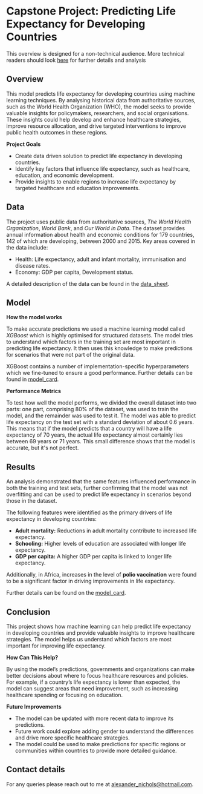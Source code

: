 # Capstone Project: Predicting Life Expectancy for Developing Countries
This overview is designed for a non-technical audience. More technical readers should look [here](files.md) for further details and analysis

## Overview
This model predicts life expectancy for developing countries using machine learning techniques. By analysing historical data from authoritative sources, such as the World Health Organization (WHO), the model seeks to provide valuable insights for policymakers, researchers, and social organisations. These insights could help develop and enhance healthcare strategies, improve resource allocation, and drive targeted interventions to improve public health outcomes in these regions.

**Project Goals**

- Create data driven solution to predict life expectancy in developing countries.
- Identify key factors that influence life expectancy, such as healthcare, education, and economic development.
- Provide insights to enable regions to increase life expectancy by targeted healthcare and education improvements.

## Data
The project uses public data from authoritative sources, _The World Health Organization_, _World Bank_, and _Our World in Data_. The dataset provides annual information about health and economic conditions for 179 countries, 142 of which are developing, between 2000 and 2015. Key areas covered in the data include:
- Health: Life expectancy, adult and infant mortality, immunisation and disease rates.
- Economy: GDP per capita, Development status.

A detailed description of the data can be found in the [data_sheet](data_sheet.md). 

## Model
**How the model works**

To make accurate predictions we used a machine learning model called _XGBoost_ which is highly optimised for structured datasets. The model tries to understand which factors in the training set are most important in predicting life expectancy. It then uses this knowledge to make predictions for scenarios that were not part of the original data. 

XGBoost contains a number of implementation-specific hyperparameters which we fine-tuned  to ensure a good performance. Further details can be found in [model_card](model_card.md).

**Performance Metrics**

To test how well the model performs, we divided the overall dataset into two parts: one part, comprising 80% of the dataset, was used to train the model, and the remainder was used to test it. The model was able to predict life expectancy on the test set with a standard deviation of about 0.6 years. This means that if the model predicts that a country will have a life expectancy of 70 years, the actual life expectancy almost certainly lies between 69 years or 71 years. This small difference shows that the model is accurate, but it's not perfect.

## Results
An analysis demonstrated that the same features influenced performance in both the training and test sets, further confirming that the model was not overfitting and can be used to predict life expectancy in scenarios beyond those in the dataset.

The following features were identified as the primary drivers of life expectancy in developing countries:

- **Adult mortality:** Reductions in adult mortality contribute to increased life expectancy.
- **Schooling:** Higher levels of education are associated with longer life expectancy.
- **GDP per capita:** A higher GDP per capita is linked to longer life expectancy.

Additionally, in Africa, increases in the level of **polio vaccination** were found to be a significant factor in driving improvements in life expectancy.

Further details can be found on the [model_card](model_card.md).

## Conclusion
This project shows how machine learning can help predict life expectancy in developing countries and provide valuable insights to improve healthcare strategies. The model helps us understand which factors are most important for improving life expectancy.

**How Can This Help?**

By using the model’s predictions, governments and organizations can make better decisions about where to focus healthcare resources and policies. For example, if a country’s life expectancy is lower than expected, the model can suggest areas that need improvement, such as increasing healthcare spending or focusing on education.

**Future Improvements**

- The model can be updated with more recent data to improve its predictions.
- Future work could explore adding gender to understand the differences and drive more specific healthcare strategies.
- The model could be used to make predictions for specific regions or communities within countries to provide more detailed guidance.

## Contact details
For any queries please reach out to me at <alexander_nichols@hotmail.com>.
